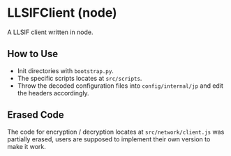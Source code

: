 # LLSIFClient (node)

A LLSIF client written in node.

## How to Use

* Init directories with `bootstrap.py`.
* The specific scripts locates at `src/scripts`.
* Throw the decoded configuration files into `config/internal/jp` and edit the headers accordingly.

## Erased Code

The code for encryption / decryption locates at `src/network/client.js` was partially erased, users are supposed to implement their own version to make it work.
